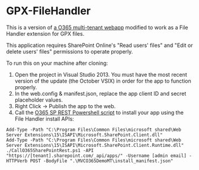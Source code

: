 GPX-FileHandler
===============
This is a version of [a O365 multi-tenant webapp](https://github.com/OfficeDev/O365-WebApp-MultiTenant) modified to work as a File Handler extension for GPX files.

This application requires SharePoint Online's "Read users' files" and "Edit or delete users' files" permissions to operate properly.

To run this on your machine after cloning:

1. Open the project in Visual Studio 2013. You must have the most recent version of the update (the October VSIX) in order for the app to function properly.
2. In the web.config & manifest.json, replace the app client ID and secret placeholder values.
3. Right Click -> Publish the app to the web.
4. Call the [O365 SP REST Powershell script](https://github.com/OfficeDev/call-spo-rest) to install your app using the File Handler install APIs:

```
Add-Type -Path "C:\Program Files\Common Files\microsoft shared\Web Server Extensions\15\ISAPI\Microsoft.SharePoint.Client.dll" 
Add-Type -Path "C:\Program Files\Common Files\microsoft shared\Web Server Extensions\15\ISAPI\Microsoft.SharePoint.Client.Runtime.dll"
./CallO365SharePointRest.ps1 -API "https://[tenant].sharepoint.com/_api/apps/" -Username [admin email] -HTTPVerb POST -BodyFile ".\MVCO365DemoMT\install_manifest.json" 
```


